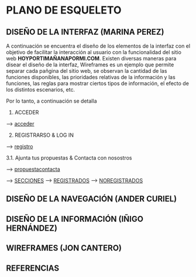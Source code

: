 # PLANO DE ESQUELETO


## DISEÑO DE LA INTERFAZ (MARINA PEREZ)
A continuación se encuentra el diseño de los elementos de la interfaz con el objetivo de facilitar la interacción al usuario con la funcionalidad del sitio web **HOYPORTIMAÑANAPORMI.COM**. Existen diversas maneras para disear el diseño de la interfaz, Wireframes es un ejemplo que permite separar cada pañgina del sitio web, se observan la cantidad de las funciones disponibles, las prioridades relativas de la información y las funciones, las reglas para mostrar ciertos tipos de información, el efecto de los distintos escenarios, etc. 

Por lo tanto, a continuación se detalla 

1. ACCEDER


--> [acceder](/4-esqueleto/ACCESO.png)




2. REGISTRARSO & LOG IN 






--> [registro](/4-esqueleto/REGISTROLOGIN.png)



3.1. Ajunta tus propuestas & Contacta con nosostros


--> [propuestacontacta](/4-esqueleto/PROPUESTACONTACTA.png)

--> [SECCIONES](/4-esqueleto/SECCIONES.png)
--> [REGISTRADOS](/4-esqueleto/PORTADANOREGISTRADOS.png)
--> [NOREGISTRADOS](/4-esqueleto/PORTADAREGISTRADOS.png)

## DISEÑO DE LA NAVEGACIÓN (ANDER CURIEL)

## DISEÑO DE LA INFORMACIÓN (IÑIGO HERNÁNDEZ)

## WIREFRAMES (JON CANTERO)

## REFERENCIAS